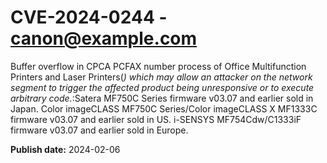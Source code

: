 # CVE-2024-0244 - canon@example.com

Buffer overflow in CPCA PCFAX number process of Office Multifunction Printers and Laser Printers(*) which may allow an attacker on the network segment to trigger the affected product being unresponsive or to execute arbitrary code.*:Satera MF750C Series firmware v03.07 and earlier sold in Japan. Color imageCLASS MF750C Series/Color imageCLASS X MF1333C firmware v03.07 and earlier sold in US. i-SENSYS MF754Cdw/C1333iF firmware v03.07 and earlier sold in Europe.



**Publish date:** 2024-02-06
